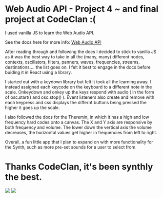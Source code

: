# Web Audio API - Project 4 ~ and final project at CodeClan :(

I used vanilla JS to learn the Web Audio API.

See the docs here for more info: <a href="https://developer.mozilla.org/en-US/docs/Web/API/Web_Audio_API#Data_analysis_and_visualisation">Web Audio API</a>

After reading through and following the docs I decided to stick to vanilla JS as it was the best way to take in all the (many, many) different nodes, contexts, oscillators, filters, panners, waves, frequencies, streams, destinations.... the list goes on. I felt it best to engage in the docs before buiding it in React using a library.

I started out with a keydown library but felt it took all the learning away. I instead assigned each keycode on the keyboard to a different note in the scale. Onkeydown and onkey up the keys respond with audio ( in the form of osc.start() and osc.stop() ). Event listeners also create and remove with each keypress and css displays the differnt buttons being pressed the higher it goes up the scale.

I also followed the docs for the Theremin, in which it has a high and low frequency hard codes onto a canvas. The X and Y axis are responsive by both frequency and volume. The lower down the vertical axis the volume decreases, the horizontal values get higher in frequencies from left to right. 

Overall, a fun little app that I plan to expand on with more functionality for the Synth, such as more pre-set sounds for a user to select from.

# Thanks CodeClan, it's been synthly the best.

<img src="http://i.imgur.com/RG7vtnf.png"></img>
<img src="http://i.imgur.com/ahCVQOY.png"></img>
